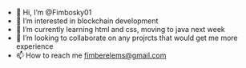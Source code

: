 - 👋 Hi, I’m @Fimbosky01
- 👀 I’m interested in blockchain development
- 🌱 I’m currently learning html and css, moving to java next week
- 💞️ I’m looking to collaborate on any projrcts that would get me more experience
- 📫 How to reach me fimberelems@gmail.com

<!---
Fimbosky01/Fimbosky01 is a ✨ special ✨ repository because its `README.md` (this file) appears on your GitHub profile.
You can click the Preview link to take a look at your changes.
--->
